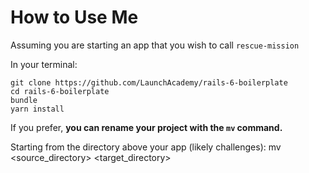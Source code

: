 # How to Use Me

Assuming you are starting an app that you wish to call `rescue-mission` 

In your terminal:

```
git clone https://github.com/LaunchAcademy/rails-6-boilerplate
cd rails-6-boilerplate 
bundle
yarn install
```

If you prefer, **you can rename your project with the `mv` command.**

Starting from the directory above your app (likely challenges):
mv <source_directory> <target_directory>

